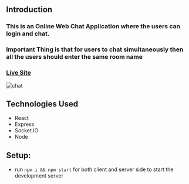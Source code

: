 ## Introduction
### This is an Online Web Chat Application where the users can login and chat.
### Important Thing is that for users to chat simultaneously then all the users should enter the same room name

### [Live Site](https://chat-app-sahil.netlify.app)

![chat](https://user-images.githubusercontent.com/42607003/87912334-d2d9ad00-ca8a-11ea-859b-dd61da347fc1.png)

## Technologies Used
- React
- Express
- Socket.IO
- Node

## Setup:
- run ```npm i && npm start``` for both client and server side to start the development server
